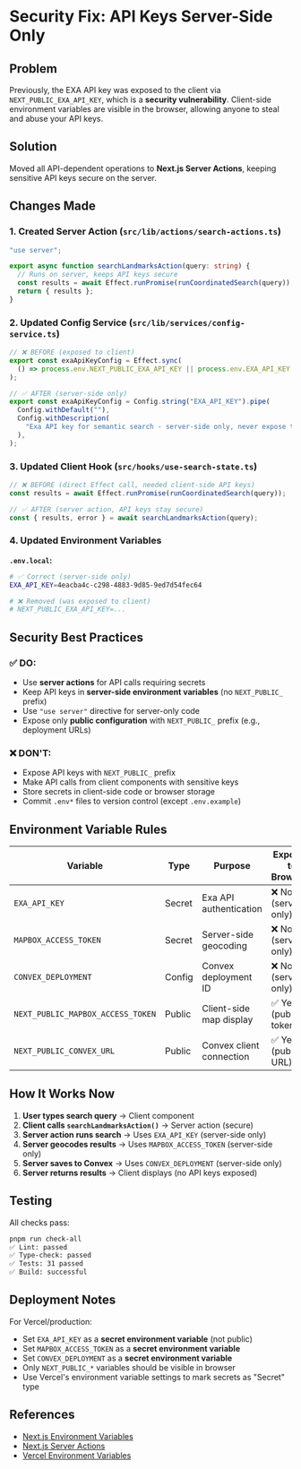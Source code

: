 # Security Fix: API Keys Server-Side Only

## Problem

Previously, the EXA API key was exposed to the client via `NEXT_PUBLIC_EXA_API_KEY`, which is a **security vulnerability**. Client-side environment variables are visible in the browser, allowing anyone to steal and abuse your API keys.

## Solution

Moved all API-dependent operations to **Next.js Server Actions**, keeping sensitive API keys secure on the server.

## Changes Made

### 1. Created Server Action (`src/lib/actions/search-actions.ts`)

```typescript
"use server";

export async function searchLandmarksAction(query: string) {
  // Runs on server, keeps API keys secure
  const results = await Effect.runPromise(runCoordinatedSearch(query));
  return { results };
}
```

### 2. Updated Config Service (`src/lib/services/config-service.ts`)

```typescript
// ❌ BEFORE (exposed to client)
export const exaApiKeyConfig = Effect.sync(
  () => process.env.NEXT_PUBLIC_EXA_API_KEY || process.env.EXA_API_KEY || "",
);

// ✅ AFTER (server-side only)
export const exaApiKeyConfig = Config.string("EXA_API_KEY").pipe(
  Config.withDefault(""),
  Config.withDescription(
    "Exa API key for semantic search - server-side only, never expose to client",
  ),
);
```

### 3. Updated Client Hook (`src/hooks/use-search-state.ts`)

```typescript
// ❌ BEFORE (direct Effect call, needed client-side API keys)
const results = await Effect.runPromise(runCoordinatedSearch(query));

// ✅ AFTER (server action, API keys stay secure)
const { results, error } = await searchLandmarksAction(query);
```

### 4. Updated Environment Variables

**`.env.local`:**
```bash
# ✅ Correct (server-side only)
EXA_API_KEY=4eacba4c-c298-4883-9d85-9ed7d54fec64

# ❌ Removed (was exposed to client)
# NEXT_PUBLIC_EXA_API_KEY=...
```

## Security Best Practices

### ✅ DO:
- Use **server actions** for API calls requiring secrets
- Keep API keys in **server-side environment variables** (no `NEXT_PUBLIC_` prefix)
- Use `"use server"` directive for server-only code
- Expose only **public configuration** with `NEXT_PUBLIC_` prefix (e.g., deployment URLs)

### ❌ DON'T:
- Expose API keys with `NEXT_PUBLIC_` prefix
- Make API calls from client components with sensitive keys
- Store secrets in client-side code or browser storage
- Commit `.env*` files to version control (except `.env.example`)

## Environment Variable Rules

| Variable | Type | Purpose | Exposed to Browser? |
|----------|------|---------|---------------------|
| `EXA_API_KEY` | Secret | Exa API authentication | ❌ No (server-only) |
| `MAPBOX_ACCESS_TOKEN` | Secret | Server-side geocoding | ❌ No (server-only) |
| `CONVEX_DEPLOYMENT` | Config | Convex deployment ID | ❌ No (server-only) |
| `NEXT_PUBLIC_MAPBOX_ACCESS_TOKEN` | Public | Client-side map display | ✅ Yes (public token) |
| `NEXT_PUBLIC_CONVEX_URL` | Public | Convex client connection | ✅ Yes (public URL) |

## How It Works Now

1. **User types search query** → Client component
2. **Client calls `searchLandmarksAction()`** → Server action (secure)
3. **Server action runs search** → Uses `EXA_API_KEY` (server-side only)
4. **Server geocodes results** → Uses `MAPBOX_ACCESS_TOKEN` (server-side only)
5. **Server saves to Convex** → Uses `CONVEX_DEPLOYMENT` (server-side only)
6. **Server returns results** → Client displays (no API keys exposed)

## Testing

All checks pass:
```bash
pnpm run check-all
✅ Lint: passed
✅ Type-check: passed  
✅ Tests: 31 passed
✅ Build: successful
```

## Deployment Notes

For Vercel/production:
- Set `EXA_API_KEY` as a **secret environment variable** (not public)
- Set `MAPBOX_ACCESS_TOKEN` as a **secret environment variable**
- Set `CONVEX_DEPLOYMENT` as a **secret environment variable**
- Only `NEXT_PUBLIC_*` variables should be visible in browser
- Use Vercel's environment variable settings to mark secrets as "Secret" type

## References

- [Next.js Environment Variables](https://nextjs.org/docs/app/building-your-application/configuring/environment-variables)
- [Next.js Server Actions](https://nextjs.org/docs/app/building-your-application/data-fetching/server-actions-and-mutations)
- [Vercel Environment Variables](https://vercel.com/docs/projects/environment-variables)

